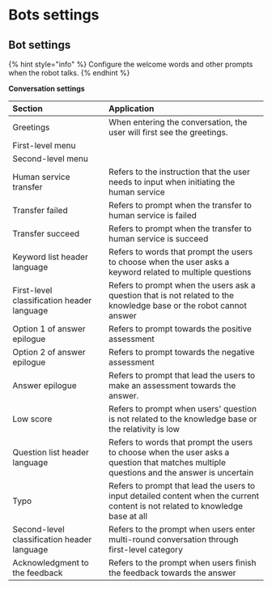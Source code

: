 # Bots settings

## Bot settings

{% hint style="info" %}
  Configure the welcome words and other prompts when the robot talks.
{% endhint %}

**Conversation settings**

| Section | Application |
| :--- | :--- |
| Greetings | When entering the conversation, the user will first see the greetings. |
| First-level menu |  |
| Second-level menu |  |
| Human service transfer | Refers to the instruction that the user needs to input when initiating the human service |
| Transfer failed | Refers to prompt when the transfer to human service is failed |
| Transfer succeed | Refers to prompt when the transfer to human service is succeed |
| Keyword list header language | Refers to words that prompt the users to choose when the user asks a keyword related to multiple questions |
| First-level classification header language | Refers to prompt when the users ask a question that is not related to the knowledge base or the robot cannot answer |
| Option 1 of answer epilogue | Refers to prompt towards the positive assessment |
| Option 2 of answer epilogue | Refers to prompt towards the negative assessment |
| Answer epilogue | Refers to prompt that lead the users to make an assessment towards the answer. |
| Low score | Refers to prompt when users' question is not related to the knowledge base or the relativity is low |
| Question list header language | Refers to words that prompt the users to choose when the user asks a question that matches multiple questions and the answer is uncertain |
| Typo | Refers to prompt that lead the users to input detailed content when the current content is not related to knowledge base at all |
| Second-level classification header language | Refers to the prompt when users enter multi-round conversation through first-level category |
| Acknowledgment to the feedback | Refers to the prompt when users finish the feedback towards the answer |

